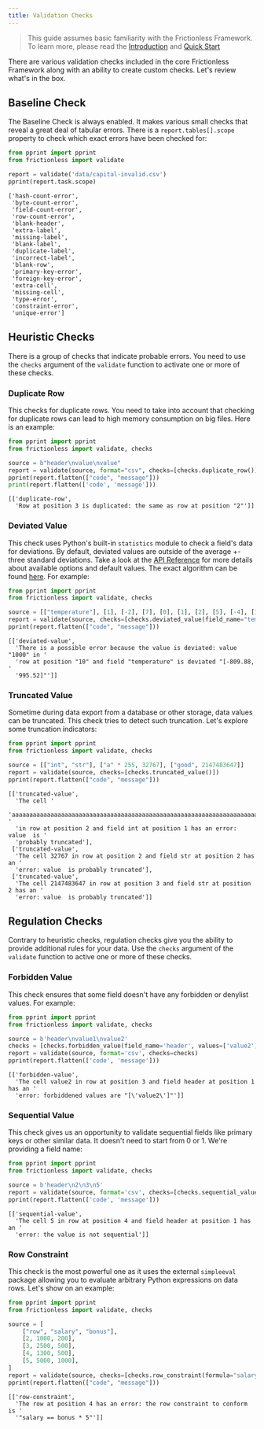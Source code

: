 ```yaml
---
title: Validation Checks
---
```


> This guide assumes basic familiarity with the Frictionless Framework. To learn more, please read the [Introduction](https://framework.frictionlessdata.io/docs/guides/introduction) and [Quick Start](https://framework.frictionlessdata.io/docs/guides/quick-start)

There are various validation checks included in the core Frictionless Framework along with an ability to create custom checks. Let's review what's in the box.

## Baseline Check

The Baseline Check is always enabled. It makes various small checks that reveal a great deal of tabular errors. There is a `report.tables[].scope` property to check which exact errors have been checked for:

```python title="Python"
from pprint import pprint
from frictionless import validate

report = validate('data/capital-invalid.csv')
pprint(report.task.scope)
```
```
['hash-count-error',
 'byte-count-error',
 'field-count-error',
 'row-count-error',
 'blank-header',
 'extra-label',
 'missing-label',
 'blank-label',
 'duplicate-label',
 'incorrect-label',
 'blank-row',
 'primary-key-error',
 'foreign-key-error',
 'extra-cell',
 'missing-cell',
 'type-error',
 'constraint-error',
 'unique-error']
```

## Heuristic Checks

There is a group of checks that indicate probable errors. You need to use the `checks` argument of the `validate` function to activate one or more of these checks.

### Duplicate Row

This checks for duplicate rows. You need to take into account that checking for duplicate rows can lead to high memory consumption on big files. Here is an example:

```python title="Python"
from pprint import pprint
from frictionless import validate, checks

source = b"header\nvalue\nvalue"
report = validate(source, format="csv", checks=[checks.duplicate_row()])
pprint(report.flatten(["code", "message"]))
print(report.flatten(['code', 'message']))
```
```
[['duplicate-row',
  'Row at position 3 is duplicated: the same as row at position "2"']]
```

### Deviated Value

This check uses Python's built-in `statistics` module to check a field's data for deviations. By default, deviated values are outside of the average +- three standard deviations. Take a look at the [API Reference](https://github.com/frictionlessdata/frictionless-py/blob/master/docs/target/api-reference/README.md#deviatedvaluecheck) for more details about available options and default values. The exact algorithm can be found [here](https://github.com/frictionlessdata/frictionless-py/blob/7ae8bae9a9197adbfe443233a6bad8a94e065ece/frictionless/checks/heuristic.py#L94). For example:

```python title="Python"
from pprint import pprint
from frictionless import validate, checks

source = [["temperature"], [1], [-2], [7], [0], [1], [2], [5], [-4], [1000], [8], [3]]
report = validate(source, checks=[checks.deviated_value(field_name="temperature")])
pprint(report.flatten(["code", "message"]))
```
```
[['deviated-value',
  'There is a possible error because the value is deviated: value "1000" in '
  'row at position "10" and field "temperature" is deviated "[-809.88, '
  '995.52]"']]
```

### Truncated Value

Sometime during data export from a database or other storage, data values can be truncated. This check tries to detect such truncation. Let's explore some truncation indicators:

```python title="Python"
from pprint import pprint
from frictionless import validate, checks

source = [["int", "str"], ["a" * 255, 32767], ["good", 2147483647]]
report = validate(source, checks=[checks.truncated_value()])
pprint(report.flatten(["code", "message"]))
```
```
[['truncated-value',
  'The cell '
  'aaaaaaaaaaaaaaaaaaaaaaaaaaaaaaaaaaaaaaaaaaaaaaaaaaaaaaaaaaaaaaaaaaaaaaaaaaaaaaaaaaaaaaaaaaaaaaaaaaaaaaaaaaaaaaaaaaaaaaaaaaaaaaaaaaaaaaaaaaaaaaaaaaaaaaaaaaaaaaaaaaaaaaaaaaaaaaaaaaaaaaaaaaaaaaaaaaaaaaaaaaaaaaaaaaaaaaaaaaaaaaaaaaaaaaaaaaaaaaaaaaaaaaaaaaaaaaa '
  'in row at position 2 and field int at position 1 has an error: value  is '
  'probably truncated'],
 ['truncated-value',
  'The cell 32767 in row at position 2 and field str at position 2 has an '
  'error: value  is probably truncated'],
 ['truncated-value',
  'The cell 2147483647 in row at position 3 and field str at position 2 has an '
  'error: value  is probably truncated']]
```

## Regulation Checks

Contrary to heuristic checks, regulation checks give you the ability to provide additional rules for your data. Use the `checks` argument of the `validate` function to active one or more of these checks.

### Forbidden Value

This check ensures that some field doesn't have any forbidden or denylist values. For example:

```python title="Python"
from pprint import pprint
from frictionless import validate, checks

source = b'header\nvalue1\nvalue2'
checks = [checks.forbidden_value(field_name='header', values=['value2'])]
report = validate(source, format='csv', checks=checks)
pprint(report.flatten(['code', 'message']))
```
```
[['forbidden-value',
  'The cell value2 in row at position 3 and field header at position 1 has an '
  'error: forbiddened values are "[\'value2\']"']]
```

### Sequential Value

This check gives us an opportunity to validate sequential fields like primary keys or other similar data. It doesn't need to start from 0 or 1. We're providing a field name:

```python title="Python"
from pprint import pprint
from frictionless import validate, checks

source = b'header\n2\n3\n5'
report = validate(source, format='csv', checks=[checks.sequential_value(field_name='header')])
pprint(report.flatten(['code', 'message']))
```
```
[['sequential-value',
  'The cell 5 in row at position 4 and field header at position 1 has an '
  'error: the value is not sequential']]
```

### Row Constraint

This check is the most powerful one as it uses the external `simpleeval` package allowing you to evaluate arbitrary Python expressions on data rows. Let's show on an example:

```python title="Python"
from pprint import pprint
from frictionless import validate, checks

source = [
    ["row", "salary", "bonus"],
    [2, 1000, 200],
    [3, 2500, 500],
    [4, 1300, 500],
    [5, 5000, 1000],
]
report = validate(source, checks=[checks.row_constraint(formula="salary == bonus * 5")])
pprint(report.flatten(["code", "message"]))
```
```
[['row-constraint',
  'The row at position 4 has an error: the row constraint to conform is '
  '"salary == bonus * 5"']]
```